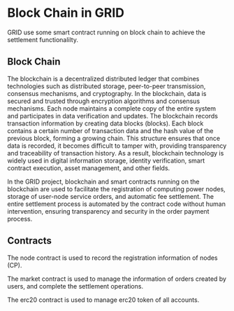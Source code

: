 # Block Chain in GRID

GRID use some smart contract running on block chain to achieve the settlement functionalilty.

## Block Chain

The blockchain is a decentralized distributed ledger that combines technologies such as distributed storage, peer-to-peer transmission, consensus mechanisms, and cryptography. In the blockchain, data is secured and trusted through encryption algorithms and consensus mechanisms. Each node maintains a complete copy of the entire system and participates in data verification and updates. The blockchain records transaction information by creating data blocks (blocks). Each block contains a certain number of transaction data and the hash value of the previous block, forming a growing chain. This structure ensures that once data is recorded, it becomes difficult to tamper with, providing transparency and traceability of transaction history. As a result, blockchain technology is widely used in digital information storage, identity verification, smart contract execution, asset management, and other fields.

In the GRID project, blockchain and smart contracts running on the blockchain are used to facilitate the registration of computing power nodes, storage of user-node service orders, and automatic fee settlement. The entire settlement process is automated by the contract code without human intervention, ensuring transparency and security in the order payment process.

## Contracts

The node contract is used to record the registration information of nodes (CP).

The market contract is used to manage the information of orders created by users, and complete the settlement operations.

The erc20 contract is used to manage erc20 token of all accounts.